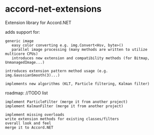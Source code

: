 accord-net-extensions
=====================

Extension library for Accord.NET

adds support for:

	generic image 
       easy color converting e.g. img.Convert<Hsv, byte>()
       parallel image processing (many methods are written to utilize multicore CPUs)
       introduces new extension and compatibility methods (for Bitmap, UnmanagedImage...)
       
	introduces extension pattern method usage (e.g. img.GaussianSmooth(3)...)
   
	implements new algorithms (KLT, Particle filtering, Kalman filter)
   
   
roadmap: //TODO list
	
	implement ParticleFilter (merge it from another project)
	implement KalmanFilter (merge it from another project)
  
	implement missing overloads
	write extension methods for existing classes/filters
	overall look and feel
	merge it to Accord.NET
